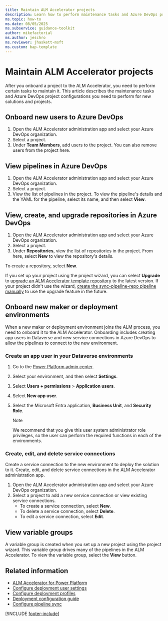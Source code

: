 ```yaml
---
title: Maintain ALM Accelerator projects
description: Learn how to perform maintenance tasks and Azure DevOps project configurations in the ALM Accelerator for Power Platform.
ms.topic: how-to
ms.date: 08/05/2025
ms.subservice: guidance-toolkit
author: mikefactorial
ms.author: jeschro
ms.reviewer: jhaskett-msft
ms.custom: bap-template
---
```


# Maintain ALM Accelerator projects

After you onboard a project to the ALM Accelerator, you need to perform certain tasks to maintain it. This article describes the maintenance tasks and Azure DevOps project configurations you need to perform for new solutions and projects.

## Onboard new users to Azure DevOps

1. Open the ALM Accelerator administration app and select your Azure DevOps organization.
1. Select a project.
1. Under **Team Members**, add users to the project. You can also remove users from the project here.

## View pipelines in Azure DevOps

1. Open the ALM Accelerator administration app and select your Azure DevOps organization.
1. Select a project.
1. View the list of pipelines in the project.
    To view the pipeline's details and the YAML for the pipeline, select its name, and then select **View**.

## View, create, and upgrade repositories in Azure DevOps

1. Open the ALM Accelerator administration app and select your Azure DevOps organization.
1. Select a project.
1. Under **Repositories**, view the list of repositories in the project.
    From here, select **New** to view the repository's details.

To create a repository, select **New**.

If you set up your project using the project wizard, you can select **Upgrade** to [upgrade an ALM Accelerator template repository](setup-upgrade-configuration.md) to the latest version. If your project didn't use the wizard, [create the sync-pipeline-repo pipeline manually](setup-pipeline-sync.md) to use the upgrade feature in the future.

## Onboard new maker or deployment environments

When a new maker or deployment environment joins the ALM process, you need to onboard it to the ALM Accelerator. Onboarding includes creating app users in Dataverse and new service connections in Azure DevOps to allow the pipelines to connect to the new environment.

### Create an app user in your Dataverse environments

1. Go to the [Power Platform admin center](https://aka.ms/ppac).

1. Select your environment, and then select **Settings**.

1. Select **Users + permissions** > **Application users**.

1. Select **New app user**.

1. Select the Microsoft Entra application, **Business Unit**, and **Security Role**.

    > [!NOTE]
    > We recommend that you give this user system administrator role privileges, so the user can perform the required functions in each of the environments.

### Create, edit, and delete service connections

Create a service connection to the new environment to deploy the solution to it. Create, edit, and delete service connections in the ALM Accelerator administration app.

1. Open the ALM Accelerator administration app and select your Azure DevOps organization.
1. Select a project to add a new service connection or view existing service connections.
    - To create a service connection, select **New**.
    - To delete a service connection, select **Delete**.
    - To edit a service connection, select **Edit**.

## View variable groups

A variable group is created when you set up a new project using the project wizard. This variable group drives many of the pipelines in the ALM Accelerator. To view the variable group, select the **View** button.

## Related information

- [ALM Accelerator for Power Platform](overview.md)
- [Configure deployment user settings](setup-deployment-user-settings.md)
- [Configure deployment profiles](setup-deployment-user-profiles.md)
- [Deployment configuration guide](setup-data-deployment-configuration.md)
- [Configure pipeline sync](setup-pipeline-sync.md)

[!INCLUDE [footer-include](../../includes/footer-banner.md)]
